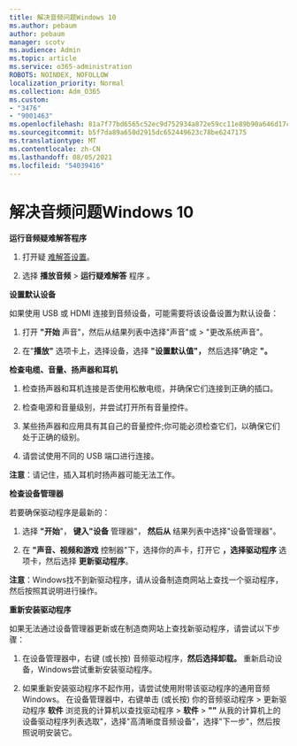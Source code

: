 ```yaml
---
title: 解决音频问题Windows 10
ms.author: pebaum
author: pebaum
manager: scotv
ms.audience: Admin
ms.topic: article
ms.service: o365-administration
ROBOTS: NOINDEX, NOFOLLOW
localization_priority: Normal
ms.collection: Adm_O365
ms.custom:
- "3476"
- "9001463"
ms.openlocfilehash: 81a7f77bd6565c52ec9d752934a872e59cc11e89b90a646d17c3549d72e8a69f
ms.sourcegitcommit: b5f7da89a650d2915dc652449623c78be6247175
ms.translationtype: MT
ms.contentlocale: zh-CN
ms.lasthandoff: 08/05/2021
ms.locfileid: "54039416"
---
```

# <a name="troubleshooting-audio-issues-in-windows-10"></a>解决音频问题Windows 10

**运行音频疑难解答程序**

1.  打开疑 [难解答设置](ms-settings:troubleshoot)。

2.  选择 **播放音频**  >  **运行疑难解答** 程序 。

**设置默认设备**

如果使用 USB 或 HDMI 连接到音频设备，可能需要将该设备设置为默认设备：

1. 打开 **"开始** 声音"，然后从结果列表中选择"声音"或  >  "更改系统声音"。  

2.  在"**播放"** 选项卡上，选择设备，选择 **"设置默认值"，** 然后选择"确定 **"。**

**检查电缆、音量、扬声器和耳机**

1. 检查扬声器和耳机连接是否使用松散电缆，并确保它们连接到正确的插口。

2. 检查电源和音量级别，并尝试打开所有音量控件。

3. 某些扬声器和应用具有其自己的音量控件;你可能必须检查它们，以确保它们处于正确的级别。

4. 请尝试使用不同的 USB 端口进行连接。

**注意**：请记住，插入耳机时扬声器可能无法工作。

**检查设备管理器**

若要确保驱动程序是最新的：

1. 选择 **"开始**"， **键入"设备** 管理器"， **然后从** 结果列表中选择"设备管理器"。

2. 在 **"声音、视频和游戏** 控制器"下，选择你的声卡，打开它 **，选择驱动程序** 选项卡，然后选择 **更新驱动程序**。

**注意**：Windows找不到新驱动程序，请从设备制造商网站上查找一个驱动程序，然后按照其说明进行操作。

**重新安装驱动程序**

如果无法通过设备管理器更新或在制造商网站上查找新驱动程序，请尝试以下步骤：

1. 在设备管理器中，右键 (或长按) 音频驱动程序，**然后选择卸载。** 重新启动设备，Windows尝试重新安装驱动程序。

2. 如果重新安装驱动程序不起作用，请尝试使用附带该驱动程序的通用音频Windows。 在设备管理器中，右键单击 (或长按) 你的音频驱动程序 > 更新驱动程序 **软件** 浏览我的计算机以查找驱动程序  >  **软件**  >  **""** 从我的计算机上的设备驱动程序列表选取"，选择"高清晰度音频设备"，选择"下一步"，然后按照说明安装它。
